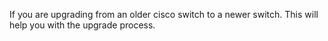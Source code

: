 If you are upgrading from an older cisco switch to a newer switch. This will help you with the upgrade process.

